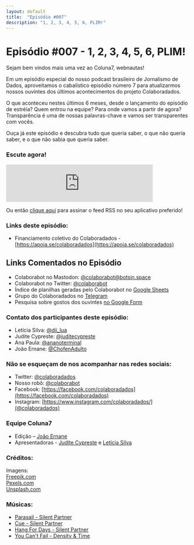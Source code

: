 ```yaml
---
layout: default
title:  "Episódio #007"
description: "1, 2, 3, 4, 5, 6, PLIM!"
---
```

# Episódio #007 - 1, 2, 3, 4, 5, 6, PLIM!

Sejam bem vindos mais uma vez ao Coluna7, webnautas!


Em um episódio especial do nosso podcast brasileiro de Jornalismo de Dados, aproveitamos o cabalístico episódio número 7 para atualizarmos nossos ouvintes dos últimos acontecimentos do projeto Colaboradados.

O que aconteceu nestes últimos 6 meses, desde o lançamento do episódio de estréia? Quem entrou na equipe? Para onde vamos a partir de agora? Transparência é  uma de nossas palavras-chave e vamos ser transparentes com vocês.

Ouça já este episódio e descubra tudo que queria saber, o que não queria saber, e o que não sabia que queria saber.


### Escute agora!
<iframe src="https://anchor.fm/coluna7/embed/episodes/Episdio-007---1--2--3--4--5--6--PLIM-e590b7" height="102px" width="400px" frameborder="0" scrolling="no"></iframe>

Ou então [clique aqui](https://anchor.fm/s/951cc10/podcast/rss) para assinar o feed RSS no seu aplicativo preferido!

### Links deste episódio:

- Financiamento coletivo do Colaboradados - [https://apoia.se/colaboradados](https://apoia.se/colaboradados)

## Links Comentados no Episódio
- Colaborabot no Mastodon: [@colaborabot@botsin.space](https://botsin.space/@colaborabot)
- Colaborabot no Twitter: [@colaborabot](https://twitter.com/colabora_bot)
- Índice de planilhas geradas pelo Colaborabot no [Google Sheets](https://docs.google.com/spreadsheets/d/1kIwjn2K0XKAOWZLVRBx9lOU5D4TTUanvmhzmdx7bh0w/edit?usp=sharing)
- Grupo do Colaboradados no [Telegram](t.me/colaboradados)
- Pesquisa sobre gostos dos ouvintes [no Google Form](https://docs.google.com/forms/d/e/1FAIpQLSc3cHzm0CdRLY58jbYZjjcYj7q7mI9lsYx5ljLtWJ122MtUcA/viewform)

### Contato dos participantes deste episódio:
- Letícia Silva: [@dii_lua](https://www.twitter.com/dii_lua)
- Judite Cypreste: [@juditecypreste](https://www.twitter.com/juditecypreste)
- Ana Paula: [@ananoterminal](https://twitter.com/ananoterminal)
- João Ernane: [@ChofenAdulto](https://twitter.com/ChofenAdulto)

### Não se esqueçam de nos acompanhar nas redes sociais:
- Twitter: [@colaboradados](https://twitter.com/colaboradados)
- Nosso robô: [@colaborabot](https://twitter.com/colabora_bot)
- Facebook: [https://facebook.com/colaboradados](https://facebook.com/colaboradados)
- Instagram: [https://www.instagram.com/colaboradados/](@colaboradados)

### Equipe Coluna7

- Edição – [João Ernane](https://twitter.com/ChofenAdulto)
- Apresentadoras - [Judite Cypreste](https://twitter.com/juditecypreste) e [Letícia Silva](https://twitter.com/dii_lua)

### Créditos:
Imagens:  
[Freepik.com](https://www.freepik.com/)  
[Pexels.com](https://www.pexels.com)  
[Unsplash.com](https://unsplash.com)

### Músicas:  

* [Parasail - Silent Partner](https://youtu.be/jpCV9GdIRy4)
* [Cue - Silent Partner](https://youtu.be/mN4tB14GQMM)
* [Hang For Days - Silent Partner](https://youtu.be/HYkPQ2iifhA)
* [You Can't Fail - Density & Time](https://youtu.be/goI3V6daUl4)